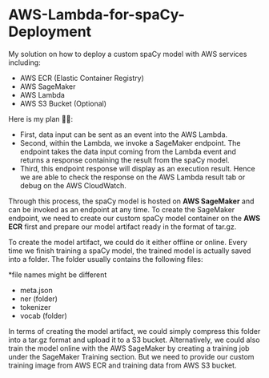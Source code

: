 # AWS-Lambda-for-spaCy-Deployment

My solution on how to deploy a custom spaCy model with AWS services including:

- AWS ECR (Elastic Container Registry)
- AWS SageMaker
- AWS Lambda
- AWS S3 Bucket (Optional)

Here is my plan 🧗🏻:

- First, data input can be sent as an event into the AWS Lambda.
- Second, within the Lambda, we invoke a SageMaker endpoint. The endpoint takes the data input coming from the Lambda event and returns a response containing the result from the spaCy model.
- Third, this endpoint response will display as an execution result. Hence we are able to check the response on the AWS Lambda result tab or debug on the AWS CloudWatch.

Through this process, the spaCy model is hosted on **AWS SageMaker** and can be invoked as an endpoint at any time. To create the SageMaker endpoint, we need to create our custom spaCy model container on the **AWS ECR** first and prepare our model artifact ready in the format of tar.gz.

To create the model artifact, we could do it either offline or online. Every time we finish training a spaCy model, the trained model is actually saved into a folder. The folder usually contains the following files:

*file names might be different

- meta.json
- ner (folder)
- tokenizer
- vocab (folder)

In terms of creating the model artifact, we could simply compress this folder into a tar.gz format and upload it to a S3 bucket. Alternatively, we could also train the model online with the AWS SageMaker by creating a training job under the SageMaker Training section. But we need to provide our custom training image from AWS ECR and training data from AWS S3 bucket.

